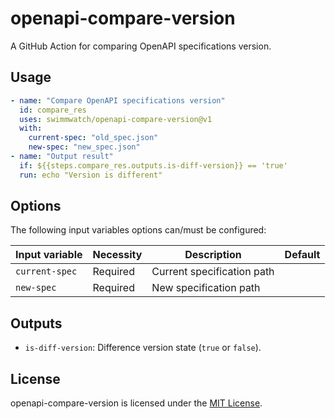 # openapi-compare-version
A GitHub Action for comparing OpenAPI specifications version.

## Usage
```yml
- name: "Compare OpenAPI specifications version"
  id: compare_res
  uses: swimmwatch/openapi-compare-version@v1
  with:
    current-spec: "old_spec.json"
    new-spec: "new_spec.json"
- name: "Output result"
  if: ${{steps.compare_res.outputs.is-diff-version}} == 'true'
  run: echo "Version is different"
```

## Options
The following input variables options can/must be configured:

|Input variable|Necessity|Description|Default|
|----|----|----|----|
|`current-spec`|Required|Current specification path||
|`new-spec`|Required|New specification path||

## Outputs
- `is-diff-version`: Difference version state (`true` or `false`).

## License
openapi-compare-version is licensed under the [MIT License](LICENSE).